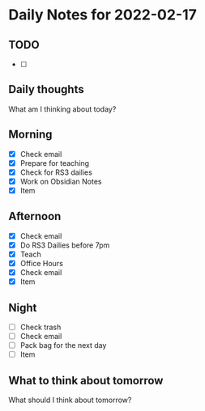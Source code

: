 # Daily Notes for 2022-02-17 

## TODO
- [ ]  

## Daily thoughts
What am I thinking about today?
## Morning 
- [x] Check email
- [x] Prepare for teaching
- [x] Check for RS3 dailies
- [x] Work on Obsidian Notes
- [x] Item
## Afternoon
- [x] Check email
- [x] Do RS3 Dailies before 7pm
- [x] Teach
- [x] Office Hours 
- [x] Check email
- [x] Item
## Night
- [ ] Check trash
- [ ] Check email
- [ ] Pack bag for the next day
- [ ] Item
## What to think about tomorrow
What should I think about tomorrow?